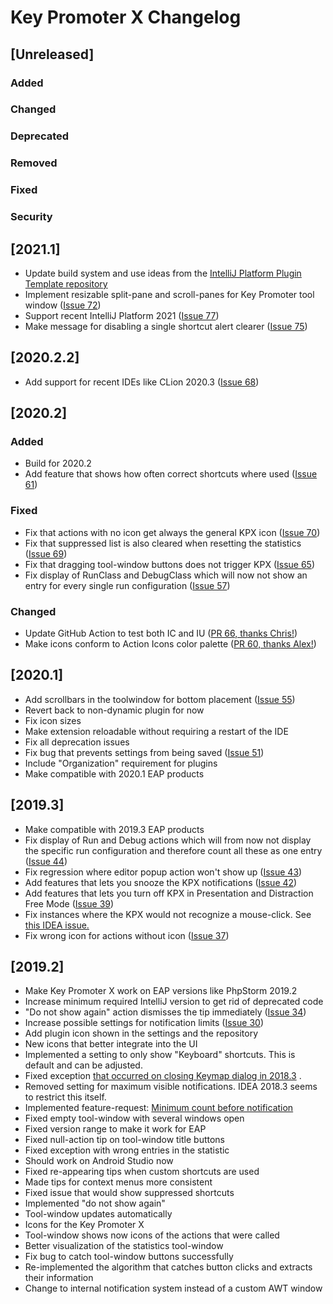 # Key Promoter X Changelog

## [Unreleased]

### Added

### Changed

### Deprecated

### Removed

### Fixed

### Security

## [2021.1]

- Update build system and use ideas from the
  [IntelliJ Platform Plugin Template repository](https://github.com/JetBrains/intellij-platform-plugin-template)
- Implement resizable split-pane and scroll-panes for Key Promoter tool window
  ([Issue 72](https://github.com/halirutan/IntelliJ-Key-Promoter-X/issues/72))
- Support recent IntelliJ Platform 2021
  ([Issue 77](https://github.com/halirutan/IntelliJ-Key-Promoter-X/issues/77))
- Make message for disabling a single shortcut alert clearer
  ([Issue 75](https://github.com/halirutan/IntelliJ-Key-Promoter-X/issues/75))

## [2020.2.2]

- Add support for recent IDEs like CLion 2020.3
  ([Issue 68](https://github.com/halirutan/IntelliJ-Key-Promoter-X/issues/68))

## [2020.2]

### Added

- Build for 2020.2
- Add feature that shows how often correct shortcuts where
  used ([Issue 61](https://github.com/halirutan/IntelliJ-Key-Promoter-X/issues/61))

### Fixed

- Fix that actions with no icon get always the general KPX
  icon ([Issue 70](https://github.com/halirutan/IntelliJ-Key-Promoter-X/issues/70))
- Fix that suppressed list is also cleared when resetting the
  statistics ([Issue 69](https://github.com/halirutan/IntelliJ-Key-Promoter-X/issues/69))
- Fix that dragging tool-window buttons does not trigger
  KPX ([Issue 65](https://github.com/halirutan/IntelliJ-Key-Promoter-X/issues/65))
- Fix display of RunClass and DebugClass which will now not show an entry for every single run
  configuration ([Issue 57](https://github.com/halirutan/IntelliJ-Key-Promoter-X/issues/57))

### Changed

- Update GitHub Action to test both IC and
  IU ([PR 66, thanks Chris!](https://github.com/halirutan/IntelliJ-Key-Promoter-X/pull/66))
- Make icons conform to Action Icons color
  palette ([PR 60, thanks Alex!](https://github.com/halirutan/IntelliJ-Key-Promoter-X/pull/60))

## [2020.1]

- Add scrollbars in the toolwindow for bottom
  placement ([Issue 55](https://github.com/halirutan/IntelliJ-Key-Promoter-X/issues/55))
- Revert back to non-dynamic plugin for now
- Fix icon sizes
- Make extension reloadable without requiring a restart of the IDE
- Fix all deprecation issues
- Fix bug that prevents settings from being
  saved ([Issue 51](https://github.com/halirutan/IntelliJ-Key-Promoter-X/issues/51))
- Include "Organization" requirement for plugins
- Make compatible with 2020.1 EAP products

## [2019.3]

- Make compatible with 2019.3 EAP products
- Fix display of Run and Debug actions which will from now not display the specific run configuration and therefore
  count all these as one entry ([Issue 44](https://github.com/halirutan/IntelliJ-Key-Promoter-X/issues/44))
- Fix regression where editor popup action won't show
  up ([Issue 43](https://github.com/halirutan/IntelliJ-Key-Promoter-X/issues/42))
- Add features that lets you snooze the KPX
  notifications ([Issue 42](https://github.com/halirutan/IntelliJ-Key-Promoter-X/issues/42))
- Add features that lets you turn off KPX in Presentation and Distraction Free
  Mode ([Issue 39](https://github.com/halirutan/IntelliJ-Key-Promoter-X/issues/39))
- Fix instances where the KPX would not recognize a mouse-click.
  See [this IDEA issue.](https://youtrack.jetbrains.com/issue/IDEA-219133)
- Fix wrong icon for actions without icon ([Issue 37](https://github.com/halirutan/IntelliJ-Key-Promoter-X/issues/37))

## [2019.2]

- Make Key Promoter X work on EAP versions like PhpStorm 2019.2
- Increase minimum required IntelliJ version to get rid of deprecated code
- "Do not show again" action dismisses the tip
  immediately ([Issue 34](https://github.com/halirutan/IntelliJ-Key-Promoter-X/issues/34))
- Increase possible settings for notification limits
  ([Issue 30](https://github.com/halirutan/IntelliJ-Key-Promoter-X/issues/30))
- Add plugin icon shown in the settings and the repository
- New icons that better integrate into the UI
- Implemented a setting to only show "Keyboard" shortcuts. This is default and can be adjusted.
- Fixed
  exception [that occurred on closing Keymap dialog in 2018.3](https://github.com/halirutan/IntelliJ-Key-Promoter-X/issues/27)
  .
- Removed setting for maximum visible notifications. IDEA 2018.3 seems to restrict this itself.
- Implemented feature-request:
  [Minimum count before notification](https://github.com/halirutan/IntelliJ-Key-Promoter-X/issues/20#event-1720427835)
- Fixed empty tool-window with several windows open
- Fixed version range to make it work for EAP
- Fixed null-action tip on tool-window title buttons
- Fixed exception with wrong entries in the statistic
- Should work on Android Studio now
- Fixed re-appearing tips when custom shortcuts are used
- Made tips for context menus more consistent
- Fixed issue that would show suppressed shortcuts
- Implemented "do not show again"
- Tool-window updates automatically
- Icons for the Key Promoter X
- Tool-window shows now icons of the actions that were called
- Better visualization of the statistics tool-window
- Fix bug to catch tool-window buttons successfully
- Re-implemented the algorithm that catches button clicks and extracts their information
- Change to internal notification system instead of a custom AWT window
